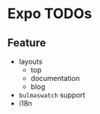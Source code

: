 # Expo TODOs

## Feature

- layouts
    + top
    + documentation
    + blog
- `bulmaswatch` support
- i18n
